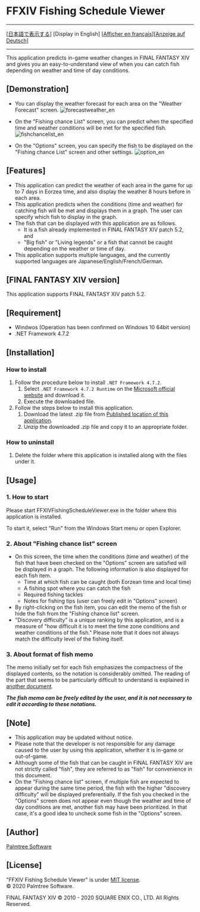 ﻿# FFXIV Fishing Schedule Viewer<a name="top_of_content"></a>

---

[[日本語で表示する](README.md#top_of_content)] [Display in English] [[Afficher en français](README_fr.md#top_of_content)][[Anzeige auf Deutsch](README_de.md#top_of_content)]

---

This application predicts in-game weather changes in FINAL FANTASY XIV and gives you an easy-to-understand view of when you can catch fish depending on weather and time of day conditions.

## [Demonstration]

- You can display the weather forecast for each area on the "Weather Forecast" screen.
![forecastweather_en](https://user-images.githubusercontent.com/28302784/88461499-fb283800-cede-11ea-83b4-4e7691868867.png)

- On the "Fishing chance List" screen, you can predict when the specified time and weather conditions will be met for the specified fish.
![fishchancelist_en](https://user-images.githubusercontent.com/28302784/88461501-fcf1fb80-cede-11ea-899d-c8c731fe93b9.png)

- On the "Options" screen, you can specify the fish to be displayed on the "Fishing chance List" screen and other settings.
![option_en](https://user-images.githubusercontent.com/28302784/88461500-fc596500-cede-11ea-9f59-68eec7073088.png)

## [Features]

- This application can predict the weather of each area in the game for up to 7 days in Eorzea time, and also display the weather 8 hours before in each area.
- This application predicts when the conditions (time and weather) for catching fish will be met and displays them in a graph. The user can specify which fish to display in the graph.
- The fish that can be displayed with this application are as follows.
   - It is a fish already implemented in FINAL FANTASY XIV patch 5.2, and
   - "Big fish" or "Living legends" or a fish that cannot be caught depending on the weather or time of day.
- This application supports multiple languages, and the currently supported languages are Japanese/English/French/German.


## [FINAL FANTASY XIV version]

This application supports FINAL FANTASY XIV patch 5.2.

## [Requirement]

* Windwos (Operation has been confirmed on Windows 10 64bit version)
* .NET Framework 4.7.2


## [Installation]

### How to install

1. Follow the procedure below to install `.NET Framework 4.7.2`.
    1. Select `.NET Framework 4.7.2 Runtime` on the [Microsoft official website](https://dotnet.microsoft.com/download/dotnet-framework/net472) and download it.
    2. Execute the downloaded file.
2. Follow the steps below to install this application.
    1. Download the latest .zip file from [Published location of this application](https://github.com/rougemeilland/FFXIVFishingScheduleViewer/releases/latest).
    2. Unzip the downloaded .zip file and copy it to an appropriate folder.

### How to uninstall

1. Delete the folder where this application is installed along with the files under it.

## [Usage]

### 1. How to start

Please start FFXIVFishingScheduleViewer.exe in the folder where this application is installed.

To start it, select "Run" from the Windows Start menu or open Explorer.

### 2. About "Fishing chance list" screen

- On this screen, the time when the conditions (time and weather) of the fish that have been checked on the "Options" screen are satisfied will be displayed in a graph.
The following information is also displayed for each fish item.
  - Time at which fish can be caught (both Eorzean time and local time)
  - A fishing spot where you can catch the fish
  - Required fishing tackles
  - Notes for fishing tips (user can freely edit in "Options" screen)
- By right-clicking on the fish item, you can edit the memo of the fish or hide the fish from the "Fishing chance list" screen.
- "Discovery difficulty" is a unique ranking by this application, and is a measure of "how difficult it is to meet the time zone conditions and weather conditions of the fish."
Please note that it does not always match the difficulty level of the fishing itself.

### 3. About format of fish memo
The memo initially set for each fish emphasizes the compactness of the displayed contents, so the notation is considerably omitted.
The reading of the part that seems to be particularly difficult to understand is explained in [another document](AboutFishMemo_en.md#top_of_content).

***The fish memo can be freely edited by the user, and it is not necessary to edit it according to these notations.***

## [Note]

- This application may be updated without notice.
- Please note that the developer is not responsible for any damage caused to the user by using this application, whether it is in-game or out-of-game.
- Although some of the fish that can be caught in FINAL FANTASY XIV are not strictly called "fish", they are referred to as "fish" for convenience in this document.
- On the "Fishing chance list" screen, if multiple fish are expected to appear during the same time period, the fish with the higher "discovery difficulty" will be displayed preferentially. If the fish you checked in the "Options" screen does not appear even though the weather and time of day conditions are met, another fish may have been prioritized. In that case, it's a good idea to uncheck some fish in the "Options" screen.

## [Author]

[Palmtree Software](https://github.com/rougemeilland)

## [License]

"FFXIV Fishing Schedule Viewer" is under [MIT license](https://raw.githubusercontent.com/rougemeilland/FFXIVFishingScheduleViewer/master/LICENSE).  
© 2020 Palmtree Software.  

FINAL FANTASY XIV © 2010 - 2020 SQUARE ENIX CO., LTD. All Rights Reserved.